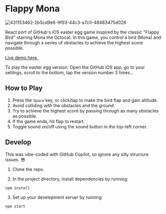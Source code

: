 # Flappy Mona

![431153462-2b5cd9e6-9f93-44c3-a7c0-48483475d028](https://github.com/user-attachments/assets/6f7fac15-c359-47ba-8294-8843135353e6)

React port of GitHub's iOS easter egg game inspired by the classic "Flappy Bird" starring Mona the Octocat. In this game, you control a bird (Mona) and navigate through a series of obstacles to achieve the highest score possible.

[Live demo here.](https://cameronfoxly.github.io/flappy-mona-react/)

To play the easter egg version:
Open the GitHub iOS app, go to your settings, scroll to the bottom, tap the version number 3 times...

## How to Play

1. Press the `Space` key, or click/tap to make the bird flap and gain altitude.
2. Avoid colliding with the obstacles and the ground.
3. Try to achieve the highest score by passing through as many obstacles as possible.
4. If the game ends, hit flap to restart.
5. Toggle sound on/off using the sound button in the top-left corner.

## Develop

This was vibe-coded with GitHub Copilot, so ignore any silly structure issues. 😎

1. Clone the repo.

2. In the project directory, install dependencies by running:

`npm install` 

 3. Set up your develepment server by running:

`npm start`


